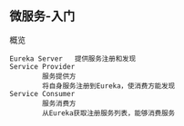 ## 微服务-入门

概览

```
Eureka Server	提供服务注册和发现
Service Provider 	
		服务提供方
		将自身服务注册到Eureka，使消费方能发现
Service Consumer
		服务消费方
		从Eureka获取注册服务列表，能够消费服务
```

